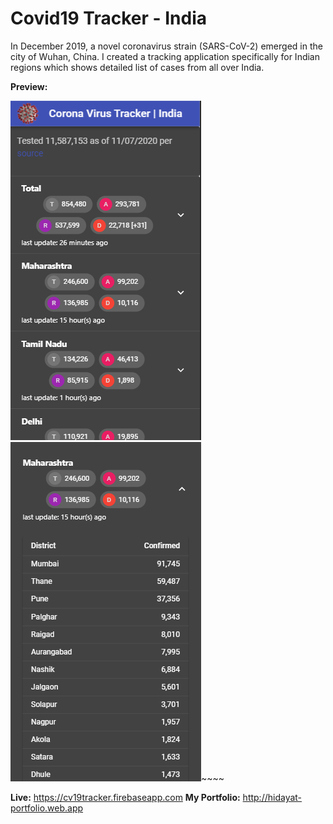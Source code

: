 # Covid19 Tracker - India

In December 2019, a novel coronavirus strain (SARS-CoV-2) emerged in the city of Wuhan, China. I created a tracking application specifically for Indian regions which shows detailed list of cases from all over India.

**Preview:**

![](https://raw.githubusercontent.com/KhanStan99/Covid-19Tracker-ReactJS/master/src/assets/1.png) ![](https://raw.githubusercontent.com/KhanStan99/Covid-19Tracker-ReactJS/master/src/assets/2.png)~~~~

**Live:** https://cv19tracker.firebaseapp.com
**My Portfolio:** http://hidayat-portfolio.web.app
